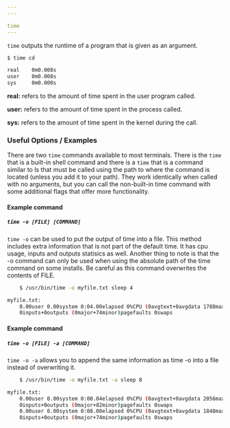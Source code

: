 ```yaml
---
---

time
---
```


<!-- one line explanation would go here -->


`time` outputs the runtime of a program that is given as an argument.

<!-- minimal example -->
~~~ bash
$ time cd

real 	0m0.008s
user 	0m0.008s
sys 	0m0.000s
~~~

<!--more-->

**real:** refers to the amount of time spent in the user program called.

**user:** refers to the amount of time spent in the process called.

**sys:** refers to the amount of time spent in the kernel during the call.

### Useful Options / Examples

There are two `time` commands available to most terminals. There is the `time` that is a built-in shell command and there is a `time` that is a command similar to ls that must be called using the path to where the command is located (unless you add it to your path). They work identically when called with no arguments, but you can call the non-built-in time command with some additional flags that offer more functionality.

#### Example command

##### `time -o [FILE] [COMMAND]`
`time -o` can be used to put the output of time into a file. This method includes extra information that is not part of the default time. It has cpu usage, inputs and outputs statisics as well. Another thing to note is that the -o command can only be used when using the absolute path of the time command on some installs. Be careful as this command overwrites the contents of FILE.

~~~ bash
	$ /usr/bin/time -o myfile.txt sleep 4

myfile.txt:
	0.00user 0.00system 0:04.00elapsed 0%CPU (0avgtext+0avgdata 1788maxresident)k
	0inputs+0outputs (0major+74minor)pagefaults 0swaps
~~~

#### Example command

##### `time -o [FILE] -a [COMMAND]`
`time -o -a` allows you to append the same information as time -o into a file instead of overwriting it.

~~~ bash
	$ /usr/bin/time -o myfile.txt -a sleep 8

myfile.txt:
	0.00user 0.00system 0:00.04elapsed 0%CPU (0avgtext+0avgdata 2056maxresident)k
	0inputs+0outputs (0major+82minor)pagefaults 0swaps
	0.00user 0.00system 0:08.00elapsed 0%CPU (0avgtext+0avgdata 1848maxresident)k
	0inputs+0outputs (0major+74minor)pagefaults 0swaps
~~~
